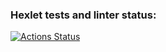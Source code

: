 ### Hexlet tests and linter status:
[![Actions Status](https://github.com/Evlit/java-project-78/actions/workflows/hexlet-check.yml/badge.svg)](https://github.com/Evlit/java-project-78/actions)